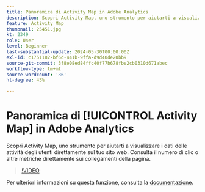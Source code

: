 ```yaml
---
title: Panoramica di Activity Map in Adobe Analytics
description: Scopri Activity Map, uno strumento per aiutarti a visualizzare i dati delle attività degli utenti direttamente sul tuo sito web. Consulta il numero di clic o altre metriche direttamente sui collegamenti della pagina.
feature: Activity Map
thumbnail: 25451.jpg
kt: 2349
role: User
level: Beginner
last-substantial-update: 2024-05-30T00:00:00Z
exl-id: c1751182-bf6d-441b-9ffa-d9d40de20bb9
source-git-commit: 3f8e08ed84ffc40f77b678fbe2cb0310d671abec
workflow-type: tm+mt
source-wordcount: '86'
ht-degree: 45%

---
```


# Panoramica di [!UICONTROL Activity Map] in Adobe Analytics

Scopri Activity Map, uno strumento per aiutarti a visualizzare i dati delle attività degli utenti direttamente sul tuo sito web. Consulta il numero di clic o altre metriche direttamente sui collegamenti della pagina.

>[!VIDEO](https://video.tv.adobe.com/v/327234/?quality=12&learn=on&captions=ita)

Per ulteriori informazioni su questa funzione, consulta la [documentazione](https://experienceleague.adobe.com/it/docs/analytics/analyze/activity-map/activity-map).
